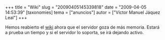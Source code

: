 +++
title = "Wiki"
slug = "20090405145339818"
date = "2009-04-05 14:53:39"
[taxonomies]
tema = ["anuncios"]
autor = ["Víctor Manuel Jáquez Leal"]
+++

Hemos reabierto el [wiki](http://wiki.glib.org.mx) ahora que el servidor
goza de más memoria. Estará a prueba un tiempo y si el servidor lo
soporta, se irá dejando activo.


